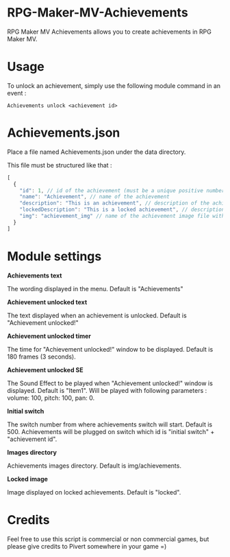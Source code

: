 # RPG-Maker-MV-Achievements

RPG Maker MV Achievements allows you to create achievements in RPG Maker MV.

# Usage

To unlock an achievement, simply use the following module command in an event : 
```
Achievements unlock <achievement id>
```

# Achievements.json

Place a file named Achievements.json under the data directory.

This file must be structured like that :

```js
[
  {
    "id": 1, // id of the achievement (must be a unique positive number)
    "name": "Achievement", // name of the achievement
    "description": "This is an achievement", // description of the achievement
    "lockedDescription": "This is a locked achievement", // description displayed when the achievement is still locked (optional)
    "img": "achievement_img" // name of the achievement image file without extension
  }
]
```

# Module settings

__Achievements text__

The wording displayed in the menu. Default is "Achievements"

__Achievement unlocked text__

The text displayed when an achievement is unlocked. Default is "Achievement unlocked!"

__Achievement unlocked timer__

The time for "Achievement unlocked!" window to be displayed. Default is 180 frames (3 seconds).

__Achievement unlocked SE__

The Sound Effect to be played when "Achievement unlocked!" window is displayed. Default is "Item1". Will be played with following parameters : volume: 100, pitch: 100, pan: 0.

__Initial switch__

The switch number from where achievements switch will start. Default is 500. Achievements will be plugged on switch which id is "initial switch" + "achievement id". 

__Images directory__

Achievements images directory. Default is img/achievements.

__Locked image__

Image displayed on locked achievements. Default is "locked".


# Credits

Feel free to use this script is commercial or non commercial games, but please give credits to Pivert somewhere in your game =)